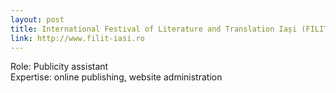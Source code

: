 ```yaml
---
layout: post
title: International Festival of Literature and Translation Iași (FILIT) 2014
link: http://www.filit-iasi.ro
---
```


Role: Publicity assistant <br />
Expertise: online publishing, website administration

